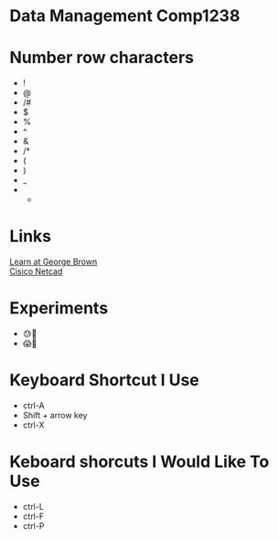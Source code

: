 
# Data Management Comp1238
# Number row characters
* !
* @
* /#
* $
* %
* ^
* &
* /*
* (
* )
* _
* +
  
# Links
[Learn at George Brown](learn.beorgebrown.ca)\
[Cisico Netcad](https://www.netacad.com/)

# Experiments
* :sweat::speech_balloon:
* :scream::dash:

# Keyboard Shortcut I Use
* ctrl-A
* Shift + arrow key
* ctrl-X

# Keboard shorcuts I Would Like To Use
* ctrl-L
* ctrl-F
* ctrl-P